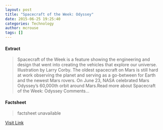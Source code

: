 ```yaml
---
layout: post
title: "Spacecraft of the Week: Odyssey"
date: 2015-06-25 19:25:40
categories: Technology
author: mcrouse
tags: []
---
```



#### Extract
>Spacecraft of the Week is a feature showing the engineering and design that went into creating the vehicles that explore our universe. Illustration by Larry Corby. The oldest spacecraft on Mars is still hard at work observing the planet and serving as a go-between for Earth and the newest Mars rovers. On June 23, NASA celebrated Mars Odyssey’s 60,000th orbit around Mars.Read more about Spacecraft of the Week: Odyssey Comments...

#### Factsheet
>factsheet unavailable

[Visit Link](http://www.pddnet.com/articles/2015/06/spacecraft-week-odyssey)



